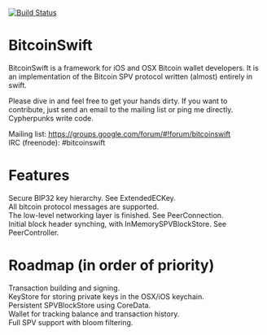 [![Build Status](https://travis-ci.org/DoubleSha/BitcoinSwift.svg?branch=master)](https://travis-ci.org/DoubleSha/BitcoinSwift)

BitcoinSwift
============

BitcoinSwift is a framework for iOS and OSX Bitcoin wallet developers. It is an implementation of the Bitcoin SPV protocol written (almost) entirely in swift.

Please dive in and feel free to get your hands dirty. If you want to contribute, just send an email to the mailing list or ping me directly. Cypherpunks write code.

Mailing list: https://groups.google.com/forum/#!forum/bitcoinswift  
IRC (freenode): #bitcoinswift


Features
============

Secure BIP32 key hierarchy. See ExtendedECKey.  
All bitcoin protocol messages are supported.  
The low-level networking layer is finished. See PeerConnection.  
Initial block header synching, with InMemorySPVBlockStore. See PeerController.  


Roadmap (in order of priority)
============

Transaction building and signing.  
KeyStore for storing private keys in the OSX/iOS keychain.  
Persistent SPVBlockStore using CoreData.  
Wallet for tracking balance and transaction history.  
Full SPV support with bloom filtering.  
